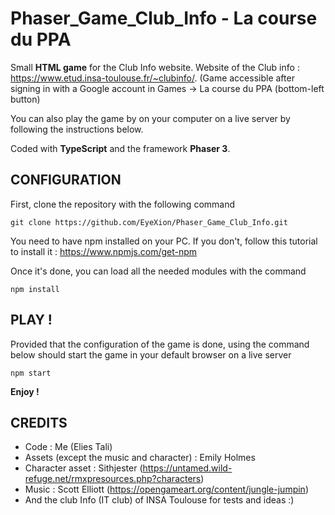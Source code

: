 # Phaser_Game_Club_Info - La course du PPA
Small **HTML game** for the Club Info website. Website of the Club info : https://www.etud.insa-toulouse.fr/~clubinfo/. (Game accessible after signing in with a Google account in Games -> La course du PPA (bottom-left button)


You can also play the game by on your computer on a live server by following the instructions below.

Coded with **TypeScript** and the framework **Phaser 3**. 

## CONFIGURATION

First, clone the repository with the following command

`git clone https://github.com/EyeXion/Phaser_Game_Club_Info.git`

You need to have npm installed on your PC. If you don't, follow this tutorial to install it : https://www.npmjs.com/get-npm

Once it's done, you can load all the needed modules with the command 

`npm install`

## PLAY !

Provided that the configuration of the game is done, using the command below should start the game in your default browser on a live server

`npm start`

**Enjoy !**

## CREDITS

- Code : Me (Elies Tali)
- Assets (except the music and character) : Emily Holmes
- Character asset : Sithjester (https://untamed.wild-refuge.net/rmxpresources.php?characters)
- Music : Scott Elliott (https://opengameart.org/content/jungle-jumpin)
- And the club Info (IT club) of INSA Toulouse for tests and ideas :)
